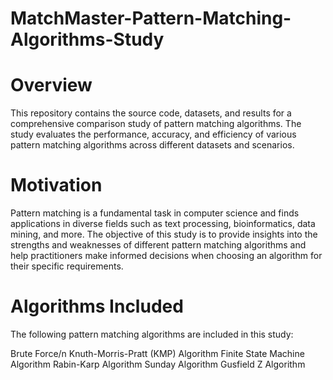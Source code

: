 # MatchMaster-Pattern-Matching-Algorithms-Study
# Overview
This repository contains the source code, datasets, and results for a comprehensive comparison study of pattern matching algorithms. The study evaluates the performance, accuracy, and efficiency of various pattern matching algorithms across different datasets and scenarios.

# Motivation
Pattern matching is a fundamental task in computer science and finds applications in diverse fields such as text processing, bioinformatics, data mining, and more. The objective of this study is to provide insights into the strengths and weaknesses of different pattern matching algorithms and help practitioners make informed decisions when choosing an algorithm for their specific requirements.

# Algorithms Included
The following pattern matching algorithms are included in this study:

Brute Force/n
Knuth-Morris-Pratt (KMP) Algorithm
Finite State Machine Algorithm
Rabin-Karp Algorithm
Sunday Algorithm
Gusfield Z Algorithm
